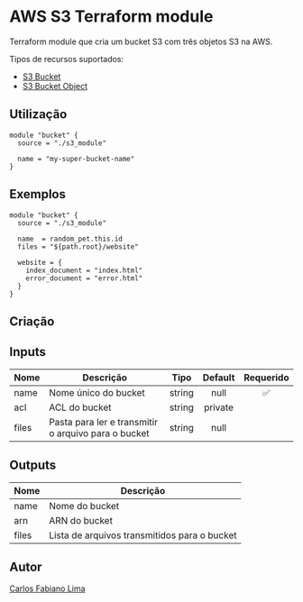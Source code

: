 # AWS S3 Terraform module

Terraform module que cria um bucket S3 com três objetos S3 na AWS.

Tipos de recursos suportados:

* [S3 Bucket](https://registry.terraform.io/providers/hashicorp/aws/latest/docs/resources/s3_bucket)
* [S3 Bucket Object](https://registry.terraform.io/providers/hashicorp/aws/latest/docs/resources/s3_bucket_object)

## Utilização

```hcl
module "bucket" {
  source = "./s3_module"

  name = "my-super-bucket-name"
}
```

## Exemplos

```hcl
module "bucket" {
  source = "./s3_module"

  name  = random_pet.this.id
  files = "${path.root}/website"

  website = {
    index_document = "index.html"
    error_document = "error.html"
  }
}
```

## Criação




## Inputs

| Nome | Descrição | Tipo | Default | Requerido |
|------|-------------|:----:|:-----:|:-----:|
|name|Nome único do bucket|string|null| ✅ |
|acl|ACL do bucket|string|private|  |
|files|Pasta para ler e transmitir o arquivo para o bucket|string|null|  |

## Outputs

| Nome | Descrição |
|------|-------------|
|name|Nome do bucket|
|arn|ARN do bucket|
|files|Lista de arquivos transmitidos para o bucket|



## Autor

[Carlos Fabiano Lima](https://github.com/carloslima78)

